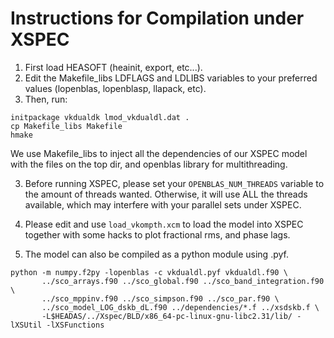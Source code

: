 # Instructions for Compilation under XSPEC

1) First load HEASOFT (heainit, export, etc...).
2) Edit the Makefile_libs LDFLAGS and LDLIBS variables
   to your preferred values (lopenblas, lopenblasp, llapack, etc).
3) Then, run:

```
initpackage vkdualdk lmod_vkdualdl.dat .
cp Makefile_libs Makefile
hmake
```

We use Makefile_libs to inject all the dependencies of our
XSPEC model with the files on the top dir, and openblas
library for multithreading.

3) Before running XSPEC, please set your `OPENBLAS_NUM_THREADS`
variable to the amount of threads wanted. Otherwise, it will
use ALL the threads available, which may interfere with your
parallel sets under XSPEC.

4) Please edit and use `load_vkompth.xcm` to load the model into XSPEC together with some hacks to plot fractional rms, and phase lags.

5) The model can also be compiled as a python module using .pyf.

```
python -m numpy.f2py -lopenblas -c vkdualdl.pyf vkdualdl.f90 \
       ../sco_arrays.f90 ../sco_global.f90 ../sco_band_integration.f90 \
       ../sco_mppinv.f90 ../sco_simpson.f90 ../sco_par.f90 \
       ../sco_model_LOG_dskb_dL.f90 ../dependencies/*.f ../xsdskb.f \
       -L$HEADAS/../Xspec/BLD/x86_64-pc-linux-gnu-libc2.31/lib/ -lXSUtil -lXSFunctions
```
